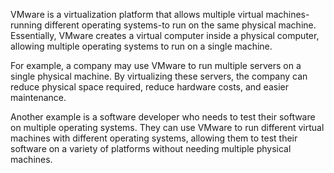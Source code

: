 

VMware is a virtualization platform that allows multiple virtual machines-running different operating systems-to run on the same physical machine. Essentially, VMware creates a virtual computer inside a physical computer, allowing multiple operating systems to run on a single machine.

For example, a company may use VMware to run multiple servers on a single physical machine. By virtualizing these servers, the company can reduce physical space required, reduce hardware costs, and easier maintenance.

Another example is a software developer who needs to test their software on multiple operating systems. They can use VMware to run different virtual machines with different operating systems, allowing them to test their software on a variety of platforms without needing multiple physical machines.